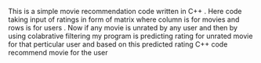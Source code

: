 This is a simple movie recommendation code written in C++ . Here code taking input of ratings in form of matrix where column is for movies and rows is for users .
Now if any movie is unrated by any user and then by using colabrative filtering my program is predicting rating for unrated movie for that perticular user and based on this
predicted rating C++ code recommend movie for the user
